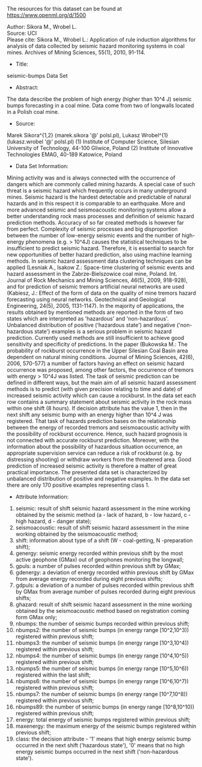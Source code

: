 The resources for this dataset can be found at https://www.openml.org/d/1500

Author: Sikora M., Wrobel L.     
Source: UCI   
Please cite:  Sikora M., Wrobel L.: Application of rule induction algorithms for analysis of data collected by seismic hazard monitoring systems in coal mines. Archives of Mining Sciences, 55(1), 2010, 91-114.  

* Title: 

seismic-bumps Data Set 

* Abstract: 

The data describe the problem of high energy (higher than 10^4 J) seismic bumps forecasting in a coal mine. Data come from two of longwalls located in a Polish coal mine.

* Source:

Marek Sikora^{1,2} (marek.sikora '@' polsl.pl), Lukasz Wrobel^{1} (lukasz.wrobel '@' polsl.pl) 
(1) Institute of Computer Science, Silesian University of Technology, 44-100 Gliwice, Poland 
(2) Institute of Innovative Technologies EMAG, 40-189 Katowice, Poland


* Data Set Information:

Mining activity was and is always connected with the occurrence of dangers which are commonly called mining hazards. A special case of such threat is a seismic hazard which frequently occurs in many underground mines. Seismic hazard is the hardest detectable and predictable of natural hazards and in this respect it is comparable to an earthquake. More and more advanced seismic and seismoacoustic monitoring systems allow a better understanding rock mass processes and definition of seismic hazard 
prediction methods. Accuracy of so far created methods is however far from perfect. Complexity of seismic processes and big disproportion between the number of low-energy seismic events and the number of high-energy phenomena (e.g. > 10^4J) causes the statistical techniques to be insufficient to predict seismic hazard. Therefore, it is essential to search for new opportunities of better hazard prediction, also using machine learning methods. In seismic hazard assessment data clustering techniques can be 
applied (Lesniak A., Isakow Z.: Space-time clustering of seismic events and hazard assessment in the Zabrze-Bielszowice coal mine, Poland. Int. Journal of Rock Mechanics and Mining Sciences, 46(5), 2009, 918-928), and for prediction of seismic tremors artificial neural networks are used (Kabiesz, J.: Effect of the form of data on the quality of mine tremors hazard forecasting using neural networks. Geotechnical and Geological Engineering, 24(5), 2005, 1131-1147). In the majority of applications, the results obtained by mentioned methods are reported in the form of two states which are interpreted as 'hazardous' and 'non-hazardous'. Unbalanced distribution of positive ('hazardous state') and negative ('non-hazardous state') examples is a serious problem in seismic hazard prediction. Currently used methods are still insufficient to achieve good sensitivity and specificity of predictions. In the paper 
(Bukowska M.: The probability of rockburst occurrence in the Upper Silesian Coal Basin area dependent on natural mining conditions. Journal of Mining Sciences, 42(6), 2006, 570-577) a number of factors having an effect on seismic hazard occurrence was proposed, among other factors, the occurrence of tremors with energy > 10^4J was listed. The task of seismic prediction can be defined in different ways, but the main aim of all seismic hazard assessment methods is to predict (with given precision relating to time and 
date) of increased seismic activity which can cause a rockburst. In the data set each row contains a summary statement about seismic activity in the rock mass within one shift (8 hours). If decision attribute has the value 1, then in the next shift any seismic bump with an energy higher than 10^4 J was registered. That task of hazards prediction bases on the relationship between the energy of recorded tremors and seismoacoustic activity with the possibility of rockburst occurrence. Hence, such hazard prognosis is not connected with accurate rockburst prediction. Moreover, with the information about the possibility of hazardous situation occurrence, an appropriate supervision service can reduce a risk of rockburst (e.g. by distressing shooting) or withdraw workers from the threatened area. Good prediction of increased seismic activity is therefore a matter of great practical importance. The presented data set is characterized by unbalanced distribution of positive and negative examples. In the data set there 
are only 170 positive examples representing class 1. 


* Attribute Information:

1. seismic: result of shift seismic hazard assessment in the mine working obtained by the seismic 
method (a - lack of hazard, b - low hazard, c - high hazard, d - danger state); 
2. seismoacoustic: result of shift seismic hazard assessment in the mine working obtained by the 
seismoacoustic method; 
3. shift: information about type of a shift (W - coal-getting, N -preparation shift); 
4. genergy: seismic energy recorded within previous shift by the most active geophone (GMax) out of 
geophones monitoring the longwall; 
5. gpuls: a number of pulses recorded within previous shift by GMax; 
6. gdenergy: a deviation of energy recorded within previous shift by GMax from average energy recorded 
during eight previous shifts; 
7. gdpuls: a deviation of a number of pulses recorded within previous shift by GMax from average number 
of pulses recorded during eight previous shifts; 
8. ghazard: result of shift seismic hazard assessment in the mine working obtained by the 
seismoacoustic method based on registration coming form GMax only; 
9. nbumps: the number of seismic bumps recorded within previous shift; 
10. nbumps2: the number of seismic bumps (in energy range [10^2,10^3)) registered within previous shift; 
11. nbumps3: the number of seismic bumps (in energy range [10^3,10^4)) registered within previous shift; 
12. nbumps4: the number of seismic bumps (in energy range [10^4,10^5)) registered within previous shift; 
13. nbumps5: the number of seismic bumps (in energy range [10^5,10^6)) registered within the last shift; 
14. nbumps6: the number of seismic bumps (in energy range [10^6,10^7)) registered within previous shift; 
15. nbumps7: the number of seismic bumps (in energy range [10^7,10^8)) registered within previous shift; 
16. nbumps89: the number of seismic bumps (in energy range [10^8,10^10)) registered within previous shift; 
17. energy: total energy of seismic bumps registered within previous shift; 
18. maxenergy: the maximum energy of the seismic bumps registered within previous shift; 
19. class: the decision attribute - '1' means that high energy seismic bump occurred in the next shift 
('hazardous state'), '0' means that no high energy seismic bumps occurred in the next shift 
('non-hazardous state').


